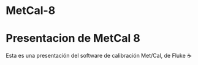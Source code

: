 # MetCal-8
Presentacion de MetCal 8
=====================================

Esta es una presentación del software
de calibración Met/Cal, de Fluke :coffee:

